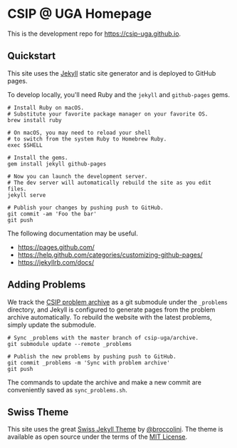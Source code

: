 # CSIP @ UGA Homepage

This is the development repo for https://csip-uga.github.io.


## Quickstart

This site uses the [Jekyll][jekyllrb] static site generator and is deployed to GitHub pages.

[jekyllrb]: https://jekyllrb.com/

To develop locally, you'll need Ruby and the `jekyll` and `github-pages` gems.

```shell
# Install Ruby on macOS.
# Substitute your favorite package manager on your favorite OS.
brew install ruby

# On macOS, you may need to reload your shell
# to switch from the system Ruby to Homebrew Ruby.
exec $SHELL

# Install the gems.
gem install jekyll github-pages

# Now you can launch the development server.
# The dev server will automatically rebuild the site as you edit files.
jekyll serve

# Publish your changes by pushing push to GitHub.
git commit -am 'Foo the bar'
git push
```

The following documentation may be useful.

- https://pages.github.com/
- https://help.github.com/categories/customizing-github-pages/
- https://jekyllrb.com/docs/


## Adding Problems

We track the [CSIP problem archive][csip-uga/archive] as a git submodule under the `_problems` directory, and Jekyll is configured to generate pages from the problem archive automatically. To rebuild the website with the latest problems, simply update the submodule.

```shell
# Sync _problems with the master branch of csip-uga/archive.
git submodule update --remote _problems

# Publish the new problems by pushing push to GitHub.
git commit _problems -m 'Sync with problem archive'
git push
```

The commands to update the archive and make a new commit are conveniently saved as `sync_problems.sh`.

[csip-uga/archive]: https://github.com/csip-uga/archive


## Swiss Theme

This site uses the great [Swiss Jekyll Theme][broccolini/swiss] by [@broccolini][broccolini]. The theme is available as open source under the terms of the [MIT License](http://opensource.org/licenses/MIT).

[broccolini]: https://github.com/broccolini
[broccolini/swiss]: https://github.com/broccolini/swiss
